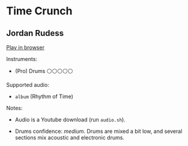 # Time Crunch

## Jordan Rudess


[Play in browser](http://pages.cs.wisc.edu/~tolly/customs/?title=time-crunch&artist=jordan-rudess)

Instruments:

  * (Pro) Drums ⚪️⚪️⚪️⚪️⚪️

Supported audio:

  * `album` (Rhythm of Time)

Notes:

  * Audio is a Youtube download (run `audio.sh`).

  * Drums confidence: *medium*. Drums are mixed a bit low, and several sections mix acoustic and electronic drums.

